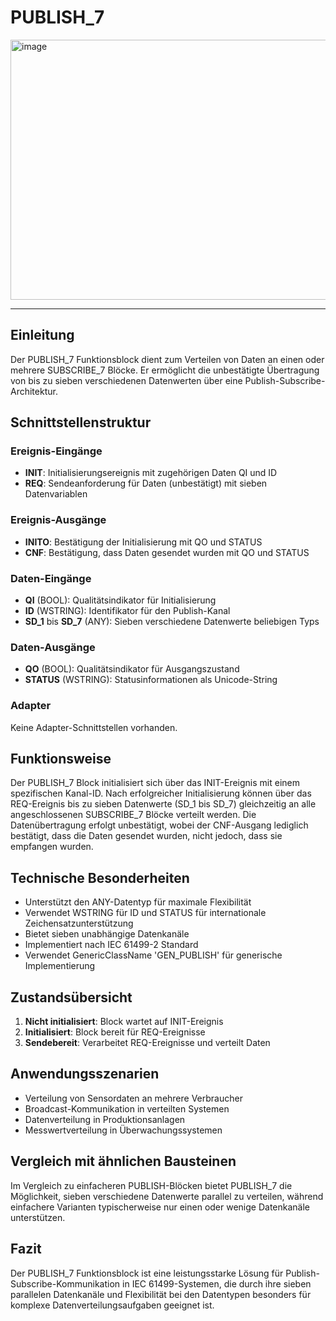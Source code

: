 # PUBLISH_7

<img width="1180" height="416" alt="image" src="https://github.com/user-attachments/assets/f4ddc744-e21c-430b-979c-1cdd0463adf6" />

* * * * * * * * * *

## Einleitung
Der PUBLISH_7 Funktionsblock dient zum Verteilen von Daten an einen oder mehrere SUBSCRIBE_7 Blöcke. Er ermöglicht die unbestätigte Übertragung von bis zu sieben verschiedenen Datenwerten über eine Publish-Subscribe-Architektur.

## Schnittstellenstruktur

### **Ereignis-Eingänge**
- **INIT**: Initialisierungsereignis mit zugehörigen Daten QI und ID
- **REQ**: Sendeanforderung für Daten (unbestätigt) mit sieben Datenvariablen

### **Ereignis-Ausgänge**
- **INITO**: Bestätigung der Initialisierung mit QO und STATUS
- **CNF**: Bestätigung, dass Daten gesendet wurden mit QO und STATUS

### **Daten-Eingänge**
- **QI** (BOOL): Qualitätsindikator für Initialisierung
- **ID** (WSTRING): Identifikator für den Publish-Kanal
- **SD_1** bis **SD_7** (ANY): Sieben verschiedene Datenwerte beliebigen Typs

### **Daten-Ausgänge**
- **QO** (BOOL): Qualitätsindikator für Ausgangszustand
- **STATUS** (WSTRING): Statusinformationen als Unicode-String

### **Adapter**
Keine Adapter-Schnittstellen vorhanden.

## Funktionsweise
Der PUBLISH_7 Block initialisiert sich über das INIT-Ereignis mit einem spezifischen Kanal-ID. Nach erfolgreicher Initialisierung können über das REQ-Ereignis bis zu sieben Datenwerte (SD_1 bis SD_7) gleichzeitig an alle angeschlossenen SUBSCRIBE_7 Blöcke verteilt werden. Die Datenübertragung erfolgt unbestätigt, wobei der CNF-Ausgang lediglich bestätigt, dass die Daten gesendet wurden, nicht jedoch, dass sie empfangen wurden.

## Technische Besonderheiten
- Unterstützt den ANY-Datentyp für maximale Flexibilität
- Verwendet WSTRING für ID und STATUS für internationale Zeichensatzunterstützung
- Bietet sieben unabhängige Datenkanäle
- Implementiert nach IEC 61499-2 Standard
- Verwendet GenericClassName 'GEN_PUBLISH' für generische Implementierung

## Zustandsübersicht
1. **Nicht initialisiert**: Block wartet auf INIT-Ereignis
2. **Initialisiert**: Block bereit für REQ-Ereignisse
3. **Sendebereit**: Verarbeitet REQ-Ereignisse und verteilt Daten

## Anwendungsszenarien
- Verteilung von Sensordaten an mehrere Verbraucher
- Broadcast-Kommunikation in verteilten Systemen
- Datenverteilung in Produktionsanlagen
- Messwertverteilung in Überwachungssystemen

## Vergleich mit ähnlichen Bausteinen
Im Vergleich zu einfacheren PUBLISH-Blöcken bietet PUBLISH_7 die Möglichkeit, sieben verschiedene Datenwerte parallel zu verteilen, während einfachere Varianten typischerweise nur einen oder wenige Datenkanäle unterstützen.

## Fazit
Der PUBLISH_7 Funktionsblock ist eine leistungsstarke Lösung für Publish-Subscribe-Kommunikation in IEC 61499-Systemen, die durch ihre sieben parallelen Datenkanäle und Flexibilität bei den Datentypen besonders für komplexe Datenverteilungsaufgaben geeignet ist.
